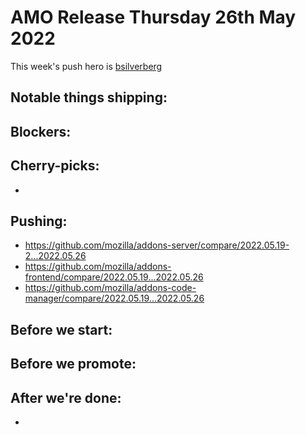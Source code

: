 # AMO Release Thursday 26th May 2022

This week's push hero is [bsilverberg](https://github.com/bobsilverberg)

## Notable things shipping:

## Blockers:

## Cherry-picks:
- 

## Pushing:

- https://github.com/mozilla/addons-server/compare/2022.05.19-2...2022.05.26
- https://github.com/mozilla/addons-frontend/compare/2022.05.19...2022.05.26
- https://github.com/mozilla/addons-code-manager/compare/2022.05.19...2022.05.26

## Before we start:

## Before we promote:

## After we're done:
- 
